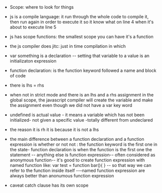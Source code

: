 * Scope: where to look for things

* js is a compile language: it run through the whole code to compile it, then run again in order to execute it
                            so it know what on line 4 when it's about to execute line 5

* js has scope functions: the smallest scope you can have it's a function

* the js compiler does jitc: just in time compilation in which

* var something is a  declaration -- setting that variable to a value is an initializaton expression

* function declaration: is the function keyword followed a name and block of code

* there is lhs = rhs

* when not in strict mode and there is an lhs and a rhs assignment in the global scope, the javascript compiler will create the variable and make the assignment even though we did not have a var key word

* undefined is actual value - it means a variable which has not been initialized- not given a specific value
-totally different from undeclared

* the reason it is rh it is because it is not a lhs

* the main difference between a function declaration and a function expression is whether or not not : the function keyword is the first one in the state- function declaration is when the function is the first one the statement --  anything else is function expression-- often considered as anonymous function-- it's good to create function expression with named function like: var test = function bar(){ } -- so that way we can refer to the function inside itself
---named function expression are always better than anonumous function expression

* caveat catch clause has its own scope
